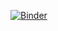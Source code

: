 

[![Binder](https://mybinder.org/badge_logo.svg)](https://mybinder.org/v2/gh/NCAR/lens-on-aws/master)